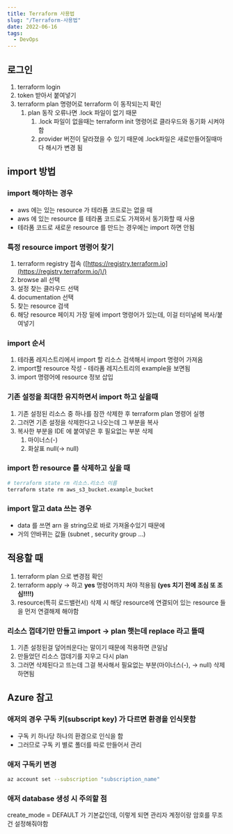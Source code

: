 ```yaml
---
title: Terraform 사용법
slug: "/Terraform-사용법"
date: 2022-06-16
tags:
  - DevOps
---
```


## 로그인

1. terraform login
2. token 받아서 붙여넣기
3. terraform plan 명령어로 terraform 이 동작되는지 확인
    1. plan 동작 오류나면 .lock 파일이 없기 때문
        1. .lock 파일이 없을때는 terraform init 명령어로 클라우드와 동기화 시켜야함
        2. provider 버전이 달라졌을 수 있기 때문에 .lock파일은 새로만들어질때마다 해시가 변경 됨

## import 방법

### import 해야하는 경우

- aws 에는 있는 resource 가 테라폼 코드로는 없을 때
- aws 에 있는 resource 를 테라폼 코드로도 가져와서 동기화할 때 사용
- 테라폼 코드로 새로운 resource 를 만드는 경우에는 import 하면 안됨

### 특정 resource import 명령어 찾기

1. terraform registry 접속 ([https://registry.terraform.io](https://registry.terraform.io/)/)
2. browse all 선택
3. 설정 찾는 클라우드 선택
4. documentation 선택
5. 찾는 resource 검색
6. 해당 resource 페이지 가장 밑에 import 명령어가 있는데, 이걸 터미널에 복사/붙여넣기

### import 순서

1. 테라폼 레지스트리에서 import 할 리소스 검색해서 import 명령어 가져옴
2. import할 resource 작성 - 테라폼 레지스트리의 example을 보면됨
3. import 명령어에 resource 정보 삽입

### 기존 설정을 최대한 유지하면서 import 하고 싶을때

1. 기존 설정된 리소스 중 하나를 잠깐 삭제한 후 terraform plan 명령어 실행
2. 그러면 기존 설정을 삭제한다고 나오는데 그 부분을 복사
3. 복사한 부분을 IDE 에 붙여넣은 후 필요없는 부분 삭제
    1. 마이너스(-)
    2. 화살표 null(→ null)

### import 한 resource 를 삭제하고 싶을 때

```bash
# terraform state rm 리소스.리소스 이름
terraform state rm aws_s3_bucket.example_bucket
```

### import 말고 data 쓰는 경우

- data 를 쓰면 arn 을 string으로 바로 가져올수있기 때문에
- 거의 안바뀌는 값들 (subnet , security group …)

## 적용할 때

1. terraform plan 으로 변경점 확인
2. terraform apply → 하고 **yes** 명령어까지 쳐야 적용됨 **(yes 치기 전에 조심 또 조심!!!!)**
3. resource(특히 로드밸런서) 삭제 시 해당 resource에 연결되어 있는 resource 들을 먼저 연결해제 해야함

### 리소스 껍데기만 만들고 import → plan 햇는데 replace 라고 뜰때

1. 기존 설정된걸 덮어씌운다는 말이기 때문에 적용하면 큰일남
2. 만들었던 리소스 껍데기를 지우고 다시 plan
3. 그러면 삭제된다고 뜨는데 그걸 복사해서 필요없는 부분(마이너스(-), → null) 삭제하면됨

## Azure 참고

### 애저의 경우 구독 키(subscript key) 가 다르면 환경을 인식못함

- 구독 키 하나당 하나의 환경으로 인식을 함
- 그러므로 구독 키 별로 폴더를 따로 만들어서 관리

### 애저 구독키 변경

```bash
az account set --subscription "subscription_name"
```

### 애저 database 생성 시 주의할 점

create_mode = DEFAULT 가 기본값인데, 이렇게 되면 관리자 계정이랑 암호를 무조건 설정해줘야함
